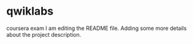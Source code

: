 # qwiklabs
coursera exam 
I am editing the README file. Adding some more details about the project description.

